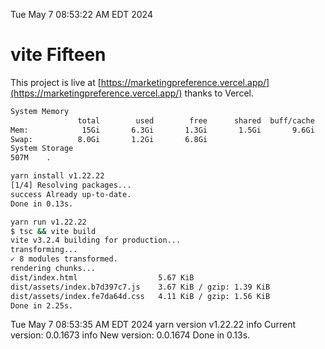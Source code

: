 Tue May  7 08:53:22 AM EDT 2024

# vite Fifteen


This project is live at [https://marketingpreference.vercel.app/](https://marketingpreference.vercel.app/) thanks to Vercel.

```bash
System Memory
               total        used        free      shared  buff/cache   available
Mem:            15Gi       6.3Gi       1.3Gi       1.5Gi       9.6Gi       9.0Gi
Swap:          8.0Gi       1.2Gi       6.8Gi
System Storage
507M	.
```
```bash
yarn install v1.22.22
[1/4] Resolving packages...
success Already up-to-date.
Done in 0.13s.
```
```bash
yarn run v1.22.22
$ tsc && vite build
vite v3.2.4 building for production...
transforming...
✓ 8 modules transformed.
rendering chunks...
dist/index.html                  5.67 KiB
dist/assets/index.b7d397c7.js    3.67 KiB / gzip: 1.39 KiB
dist/assets/index.fe7da64d.css   4.11 KiB / gzip: 1.56 KiB
Done in 2.25s.
```
Tue May  7 08:53:35 AM EDT 2024
yarn version v1.22.22
info Current version: 0.0.1673
info New version: 0.0.1674
Done in 0.13s.
